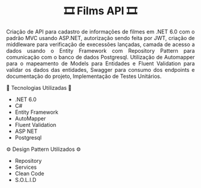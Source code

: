 <h1 align="center">🎞️ Films API 🎞️</h1>

<div style="text-align: justify;">
Criação de API para cadastro de informações de filmes em .NET 6.0 com o padrão MVC usando ASP.NET, autorização sendo feita por JWT, criação de middleware para verificação de execessões lançadas, 
camada de acesso a dados usando o Entity Framework com Repository Pattern para comunicação com o banco de dados Postgresql. Utilização de Automapper para o mapeamento de Models para Entidades e 
Fluent Validation para validar os dados das entidades, Swagger para consumo dos endpoints e documentação do projeto, Implementação de Testes Unitários.
</div>

🧪 Tecnologias Utilizadas 🧪

* .NET 6.0
* C#
* Entity Framework
* AutoMapper
* Fluent Validation
* ASP NET
* Postgresql

⚙️ Design Pattern Utilizados ⚙️
* Repository
* Services
* Clean Code
* S.O.L.I.D
